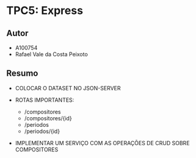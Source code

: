 # TPC5: Express


## Autor

- A100754
- Rafael Vale da Costa Peixoto
## Resumo

- COLOCAR O DATASET NO JSON-SERVER

- ROTAS IMPORTANTES:
  - /compositores
  - /compositores/{id}
  - /periodos
  - /periodos/{id}

- IMPLEMENTAR UM SERVIÇO COM AS OPERAÇÕES DE CRUD SOBRE COMPOSITORES